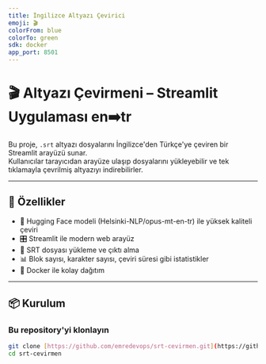 ```yaml
---
title: İngilizce Altyazı Çevirici
emoji: 🎬
colorFrom: blue
colorTo: green
sdk: docker
app_port: 8501
---
```


# 🎬 Altyazı Çevirmeni – Streamlit Uygulaması en➡️tr

Bu proje, `.srt` altyazı dosyalarını İngilizce'den Türkçe'ye çeviren bir Streamlit arayüzü sunar.  
Kullanıcılar tarayıcıdan arayüze ulaşıp dosyalarını yükleyebilir ve tek tıklamayla çevrilmiş altyazıyı indirebilirler.

---

## 🚀 Özellikler

- 🧠 Hugging Face modeli (Helsinki-NLP/opus-mt-en-tr) ile yüksek kaliteli çeviri
- 🎛️ Streamlit ile modern web arayüz
- 📂 SRT dosyası yükleme ve çıktı alma
- 📊 Blok sayısı, karakter sayısı, çeviri süresi gibi istatistikler
- 🐳 Docker ile kolay dağıtım

---

## 📦 Kurulum

### Bu repository'yi klonlayın

```bash
git clone [https://github.com/emredevops/srt-cevirmen.git](https://github.com/emredevops/srt-cevirmen.git)
cd srt-cevirmen